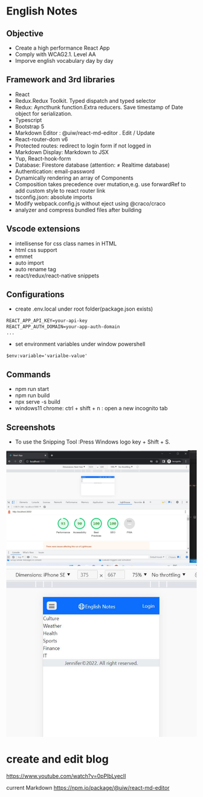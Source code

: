 # English Notes

## Objective

- Create a high performance React App
- Comply with WCAG2.1. Level AA
- Imporve english vocabulary day by day

## Framework and 3rd libraries

- React
- Redux.Redux Toolkit. Typed dispatch and typed selector
- Redux: Ayncthunk function.Extra reducers. Save timestamp of Date object for serialization.
- Typescript
- Bootstrap 5
- Markdown Editor : @uiw/react-md-editor . Edit / Update
- React-router-dom v6
- Protected routes: redirect to login form if not logged in
- Markdown Display: Markdown to JSX
- Yup, React-hook-form
- Database: Firestore database (attention: ≠ Realtime database)
- Authentication: email-password
- Dynamically rendering an array of Components
- Composition takes precedence over mutation,e.g. use forwardRef to add custom style to react router link
- tsconfig.json: absolute imports
- Modify webpack.config.js without eject using @craco/craco
- analyzer and compress bundled files after building

## Vscode extensions

- intellisense for css class names in HTML
- html css support
- emmet
- auto import
- auto rename tag
- react/redux/react-native snippets

## Configurations

- create .env.local under root folder(package.json exists)

```
REACT_APP_API_KEY=your-api-key
REACT_APP_AUTH_DOMAIN=your-app-auth-domain
...
```

- set environment variables under window powershell

```
$env:variable='varialbe-value'
```

## Commands

- npm run start
- npm run build
- npx serve -s build
- windows11 chrome: ctrl + shift + n : open a new incognito tab

## Screenshots

- To use the Snipping Tool :Press Windows logo key + Shift + S.

![Lighthouse Score](./public/performance1.jpg)
![small-screen](./public/small-screen.jpg)

# create and edit blog

https://www.youtube.com/watch?v=0pPlbLyeclI

current Markdown
https://npm.io/package/@uiw/react-md-editor
